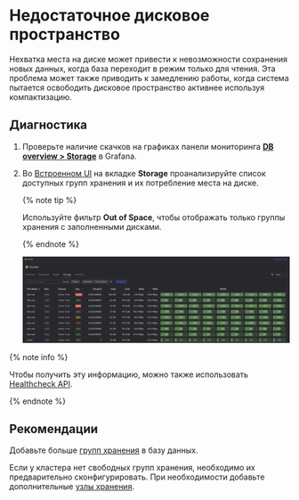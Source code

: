 # Недостаточное дисковое пространство

Нехватка места на диске может привести к невозможности сохранения новых данных, когда база переходит в режим только для чтения. Эта проблема может также приводить к замедлению работы, когда система пытается освободить дисковое пространство активнее используя компактизацию.

## Диагностика

1. Проверьте наличие скачков на графиках панели мониторинга **[DB overview > Storage](../../../../reference/observability/metrics/grafana-dashboards.md#dboverview)** в Grafana.

1. Во [Встроенном UI](../../../../reference/embedded-ui/index.md) на вкладке **Storage** проанализируйте список доступных групп хранения и их потребление места на диске.

    {% note tip %}

    Используйте фильтр **Out of Space**, чтобы отображать только группы хранения с заполненными дисками.

    {% endnote %}

    ![](_assets/storage-groups-disk-space.png)

{% note info %}

Чтобы получить эту информацию, можно также использовать [Healthcheck API](../../../../reference/ydb-sdk/health-check-api.md).

{% endnote %}

## Рекомендации

Добавьте больше [групп хранения](../../../../concepts/glossary.md#storage-group) в базу данных.

Если у кластера нет свободных групп хранения, необходимо их предварительно сконфигурировать. При необходимости добавьте дополнительные [узлы хранения](../../../../concepts/glossary.md#storage-node).
